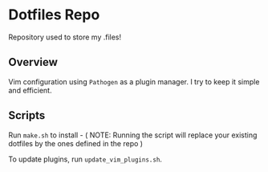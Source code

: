 Dotfiles Repo
===================

Repository used to store my .files!

## Overview
Vim configuration using `Pathogen` as a plugin manager. I try to keep it simple and efficient.

## Scripts
Run `make.sh` to install - ( NOTE: Running the script will replace your existing dotfiles by the ones defined in the repo )

To update plugins, run `update_vim_plugins.sh`.

